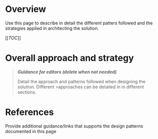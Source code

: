 # Overview

Use this page to describe in detail the different patters followed and the strategies applied in architecting the solution.

[[_TOC_]]

# Overall approach and strategy

>**_Guidance for editors (delete when not needed)_**
>
>Detail the approach and patterns followed when designing the solution. Different >approaches can be detailed in in different sections.
>

# References

Provide additional guidance/links that supports the design patterns documented in this page


